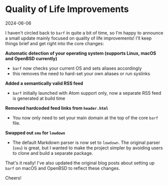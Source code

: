 # Quality of Life Improvements

2024-06-06

I haven't circled back to `barf` in quite a bit of time, so I'm happy to announce a small update mainly focused on quality of life improvements! I'll keep things brief and get right into the core changes:

**Automatic detection of your operating system (supports Linux, macOS and OpenBSD currently)**

* `barf` now checks your current OS and sets aliases accordingly
* this removes the need to hard-set your own aliases or run syslinks

**Added a semantically valid RSS feed**

* `barf` initially launched with Atom support only, now a separate RSS feed is generated at build time

**Removed hardcoded feed links from `header.html`**

* You now only need to set your main domain at the top of the core `barf` file.

**Swapped out `smu` for `lowdown`**

* The default Markdown parser is now set to `lowdown`. The original parser (`smu`) is great, but I wanted to make the project simpler by avoiding users to clone and build a separate package.

That's it really! I've also updated the original blog posts about setting up `barf` on macOS and OpenBSD to reflect these changes.

Cheers!
